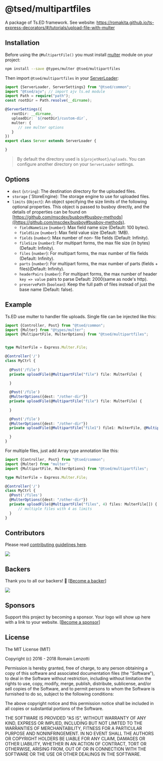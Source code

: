 # @tsed/multipartfiles

A package of Ts.ED framework. See website: https://romakita.github.io/ts-express-decorators/#/tutorials/upload-file-with-multer

## Installation

Before using the `@MultipartFile()` you must install [multer](https://github.com/expressjs/multer) module on your project:

```bash
npm install --save @types/multer @tsed/multipartfiles
```

Then import `@tsed/multipartfiles` in your [ServerLoader](api/common/server/serverloader.md):

```typescript
import {ServerLoader, ServerSettings} from "@tsed/common";
import "@tsed/ajv"; // import ajv ts.ed module
import Path = require("path");
const rootDir = Path.resolve(__dirname);

@ServerSettings({
   rootDir: __dirname,
   uploadDir: `${rootDir}/custom-dir`,                                    
   multer: {
      // see multer options
   }
})
export class Server extends ServerLoader {

}
```

> By default the directory used is `${projetRoot}/uploads`. You can configure another directory on your `ServerLoader` settings.


## Options

- `dest` (`string`): The destination directory for the uploaded files.
- `storage` (`StoreEngine): The storage engine to use for uploaded files.
- `limits` (`Object`): An object specifying the size limits of the following optional properties. This object is passed to busboy directly, and the details of properties can be found on [https://github.com/mscdex/busboy#busboy-methods]([https://github.com/mscdex/busboy#busboy-methods).
  - `fieldNameSize` (`number`): Max field name size (Default: 100 bytes).
  - `fieldSize` (`number`): Max field value size (Default: 1MB).
  - `fields` (`number`): Max number of non- file fields (Default: Infinity).
  - `fileSize` (`number`): For multipart forms, the max file size (in bytes)(Default: Infinity).
  - `files` (`number`): For multipart forms, the max number of file fields (Default: Infinity).
  - `parts` (`number`): For multipart forms, the max number of parts (fields + files)(Default: Infinity).
  - `headerPairs` (`number`): For multipart forms, the max number of header `key => value` pairs to parse Default: 2000(same as node's http).
  - `preservePath` (`boolean`): Keep the full path of files instead of just the base name (Default: false).


## Example 

Ts.ED use multer to handler file uploads. Single file can be injected like this:

```typescript
import {Controller, Post} from "@tsed/common";
import {Multer} from "@types/multer";
import {MultipartFile, MulterOptions} from "@tsed/multipartfiles";


type MulterFile = Express.Multer.File;

@Controller('/')
class MyCtrl {
    
  @Post('/file')
  private uploadFile(@MultipartFile("file") file: MulterFile) {

  }
     
  @Post('/file')
  @MulterOptions({dest: "/other-dir"})
  private uploadFile(@MultipartFile("file") file: MulterFile) {
         
  }

  @Post('/file')
  @MulterOptions({dest: "/other-dir"})
  private uploadFile(@MultipartFile("file1") file1: MulterFile, @MultipartFile("file2") file2: MulterFile) {

  }
}
```

For multiple files, just add Array type annotation like this:

```typescript
import {Controller, Post} from "@tsed/common";
import {Multer} from "multer";
import {MultipartFile, MulterOptions} from "@tsed/multipartfiles";

type MulterFile = Express.Multer.File;

@Controller('/')
class MyCtrl {
  @Post('/files')
  @MulterOptions({dest: "/other-dir"})
  private uploadFile(@MultipartFile("files", 4) files: MulterFile[]) {
      // multiple files with 4 as limits
  }
}
```

## Contributors
Please read [contributing guidelines here](./CONTRIBUTING.md).

<a href="https://github.com/romakita/ts-express-decorators/graphs/contributors"><img src="https://opencollective.com/tsed/contributors.svg?width=890" /></a>


## Backers

Thank you to all our backers! 🙏 [[Become a backer](https://opencollective.com/tsed#backer)]

<a href="https://opencollective.com/tsed#backers" target="_blank"><img src="https://opencollective.com/tsed/tiers/backer.svg?width=890"></a>


## Sponsors

Support this project by becoming a sponsor. Your logo will show up here with a link to your website. [[Become a sponsor](https://opencollective.com/tsed#sponsor)]

## License

The MIT License (MIT)

Copyright (c) 2016 - 2018 Romain Lenzotti

Permission is hereby granted, free of charge, to any person obtaining a copy of this software and associated documentation files (the "Software"), to deal in the Software without restriction, including without limitation the rights to use, copy, modify, merge, publish, distribute, sublicense, and/or sell copies of the Software, and to permit persons to whom the Software is furnished to do so, subject to the following conditions:

The above copyright notice and this permission notice shall be included in all copies or substantial portions of the Software.

THE SOFTWARE IS PROVIDED "AS IS", WITHOUT WARRANTY OF ANY KIND, EXPRESS OR IMPLIED, INCLUDING BUT NOT LIMITED TO THE WARRANTIES OF MERCHANTABILITY, FITNESS FOR A PARTICULAR PURPOSE AND NONINFRINGEMENT. IN NO EVENT SHALL THE AUTHORS OR COPYRIGHT HOLDERS BE LIABLE FOR ANY CLAIM, DAMAGES OR OTHER LIABILITY, WHETHER IN AN ACTION OF CONTRACT, TORT OR OTHERWISE, ARISING FROM, OUT OF OR IN CONNECTION WITH THE SOFTWARE OR THE USE OR OTHER DEALINGS IN THE SOFTWARE.
